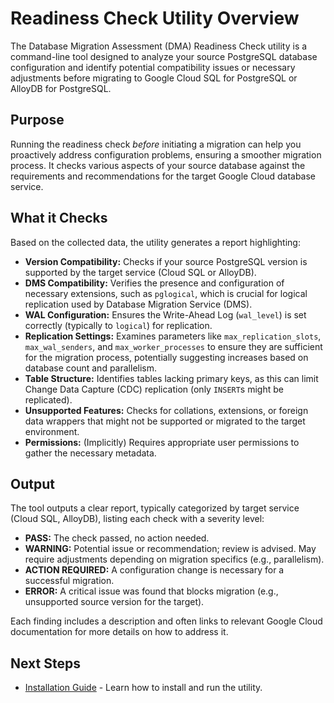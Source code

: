 # Readiness Check Utility Overview

The Database Migration Assessment (DMA) Readiness Check utility is a command-line tool designed to analyze your source PostgreSQL database configuration and identify potential compatibility issues or necessary adjustments before migrating to Google Cloud SQL for PostgreSQL or AlloyDB for PostgreSQL.

## Purpose

Running the readiness check *before* initiating a migration can help you proactively address configuration problems, ensuring a smoother migration process. It checks various aspects of your source database against the requirements and recommendations for the target Google Cloud database service.

## What it Checks

Based on the collected data, the utility generates a report highlighting:

* **Version Compatibility:** Checks if your source PostgreSQL version is supported by the target service (Cloud SQL or AlloyDB).
* **DMS Compatibility:** Verifies the presence and configuration of necessary extensions, such as `pglogical`, which is crucial for logical replication used by Database Migration Service (DMS).
* **WAL Configuration:** Ensures the Write-Ahead Log (`wal_level`) is set correctly (typically to `logical`) for replication.
* **Replication Settings:** Examines parameters like `max_replication_slots`, `max_wal_senders`, and `max_worker_processes` to ensure they are sufficient for the migration process, potentially suggesting increases based on database count and parallelism.
* **Table Structure:** Identifies tables lacking primary keys, as this can limit Change Data Capture (CDC) replication (only `INSERT`s might be replicated).
* **Unsupported Features:** Checks for collations, extensions, or foreign data wrappers that might not be supported or migrated to the target environment.
* **Permissions:** (Implicitly) Requires appropriate user permissions to gather the necessary metadata.

## Output

The tool outputs a clear report, typically categorized by target service (Cloud SQL, AlloyDB), listing each check with a severity level:

* **PASS:** The check passed, no action needed.
* **WARNING:** Potential issue or recommendation; review is advised. May require adjustments depending on migration specifics (e.g., parallelism).
* **ACTION REQUIRED:** A configuration change is necessary for a successful migration.
* **ERROR:** A critical issue was found that blocks migration (e.g., unsupported source version for the target).

Each finding includes a description and often links to relevant Google Cloud documentation for more details on how to address it.

## Next Steps

* [Installation Guide](package-installation.md) - Learn how to install and run the utility.
